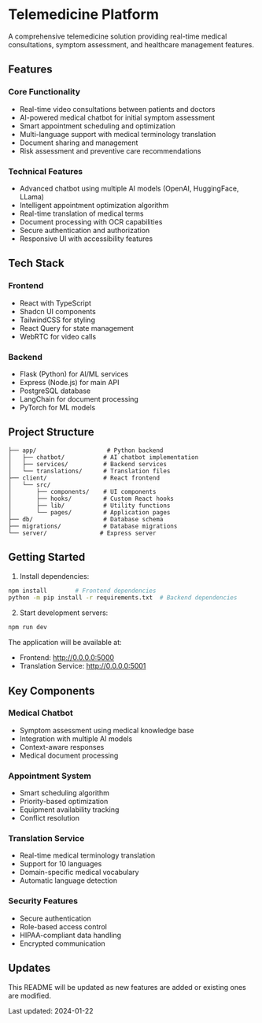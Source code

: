 
# Telemedicine Platform

A comprehensive telemedicine solution providing real-time medical consultations, symptom assessment, and healthcare management features.

## Features

### Core Functionality
- Real-time video consultations between patients and doctors
- AI-powered medical chatbot for initial symptom assessment
- Smart appointment scheduling and optimization
- Multi-language support with medical terminology translation
- Document sharing and management
- Risk assessment and preventive care recommendations

### Technical Features
- Advanced chatbot using multiple AI models (OpenAI, HuggingFace, LLama)
- Intelligent appointment optimization algorithm
- Real-time translation of medical terms
- Document processing with OCR capabilities
- Secure authentication and authorization
- Responsive UI with accessibility features

## Tech Stack

### Frontend
- React with TypeScript
- Shadcn UI components
- TailwindCSS for styling
- React Query for state management
- WebRTC for video calls

### Backend
- Flask (Python) for AI/ML services
- Express (Node.js) for main API
- PostgreSQL database
- LangChain for document processing
- PyTorch for ML models

## Project Structure
```
├── app/                    # Python backend
│   ├── chatbot/           # AI chatbot implementation
│   ├── services/          # Backend services
│   └── translations/      # Translation files
├── client/                # React frontend
│   └── src/
│       ├── components/    # UI components
│       ├── hooks/         # Custom React hooks
│       ├── lib/           # Utility functions
│       └── pages/         # Application pages
├── db/                    # Database schema
├── migrations/            # Database migrations
└── server/               # Express server
```

## Getting Started

1. Install dependencies:
```bash
npm install        # Frontend dependencies
python -m pip install -r requirements.txt  # Backend dependencies
```

2. Start development servers:
```bash
npm run dev
```

The application will be available at:
- Frontend: http://0.0.0.0:5000
- Translation Service: http://0.0.0.0:5001

## Key Components

### Medical Chatbot
- Symptom assessment using medical knowledge base
- Integration with multiple AI models
- Context-aware responses
- Medical document processing

### Appointment System
- Smart scheduling algorithm
- Priority-based optimization
- Equipment availability tracking
- Conflict resolution

### Translation Service
- Real-time medical terminology translation
- Support for 10 languages
- Domain-specific medical vocabulary
- Automatic language detection

### Security Features
- Secure authentication
- Role-based access control
- HIPAA-compliant data handling
- Encrypted communication

## Updates
This README will be updated as new features are added or existing ones are modified.

Last updated: 2024-01-22
